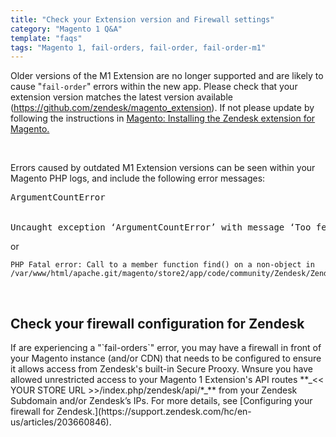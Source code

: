 ```yaml
---
title: "Check your Extension version and Firewall settings"
category: "Magento 1 Q&A"
template: "faqs"
tags: "Magento 1, fail-orders, fail-order, fail-order-m1"
---
```


Older versions of the M1 Extension are no longer supported and are likely to cause "`fail-order`" errors within the new app. Please check that your extension version matches the latest version available (https://github.com/zendesk/magento_extension). If not please update by following the instructions in [Magento: Installing the Zendesk extension for Magento.](https://support.zendesk.com/hc/en-us/articles/203660046-Magento-Integration-Installing-the-Zendesk-extension-for-Magento)

<br>

Errors caused by outdated M1 Extension versions can be seen within your Magento PHP logs, and include the following error messages:

<pre>
ArgumentCountError
<br/>
Uncaught exception ‘ArgumentCountError’ with message ‘Too few arguments to function Zendesk_Zendesk_ApiController::ordersAction()
</pre>

or

```
PHP Fatal error: Call to a member function find() on a non-object in /var/www/html/apache.git/magento/store2/app/code/community/Zendesk/Zendesk/Model/Observer.php`
```

<br/>

## Check your firewall configuration for Zendesk

<span>
If are experiencing a "`fail-orders`" error, you may have a firewall in front of your Magento instance (and/or CDN) that needs to be configured to ensure it allows access from Zendesk's built-in Secure Prooxy. Wnsure you have allowed unrestricted access to your Magento 1 Extension's API routes **_<< YOUR STORE URL >>/index.php/zendesk/api/*_** from your Zendesk Subdomain and/or Zendesk’s IPs. For more details, see [Configuring your firewall for Zendesk.](https://support.zendesk.com/hc/en-us/articles/203660846).
</span>
